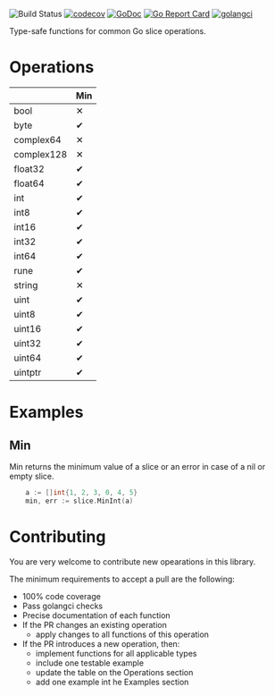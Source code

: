 ![Build Status](https://github.com/psampaz/slice/workflows/build/badge.svg)
[![codecov](https://codecov.io/gh/psampaz/slice/branch/master/graph/badge.svg)](https://codecov.io/gh/psampaz/slice)
[![GoDoc](https://godoc.org/github.com/psampaz/slice?status.svg)](https://godoc.org/github.com/psampaz/slice)
[![Go Report Card](https://goreportcard.com/badge/github.com/psampaz/slice)](https://goreportcard.com/report/github.com/psampaz/slice)
[![golangci](https://golangci.com/badges/github.com/psampaz/slice.svg)](https://golangci.com/r/github.com/psampaz/slice)

Type-safe functions for common Go slice operations.


# Operations 

|            | Min |
| ---------- | --- |
| bool       | ✕   |
| byte       | ✔   |
| complex64  | ✕   |
| complex128 | ✕   |
| float32    | ✔   |
| float64    | ✔   |
| int        | ✔   |
| int8       | ✔   |
| int16      | ✔   |
| int32      | ✔   |
| int64      | ✔   |
| rune       | ✔   |
| string     | ✕   |
| uint       | ✔   |
| uint8      | ✔   |
| uint16     | ✔   |
| uint32     | ✔   |
| uint64     | ✔   |
| uintptr    | ✔   |

# Examples

## Min

Min returns the minimum value of a slice or an error in case of a nil or empty slice.
```go
    a := []int{1, 2, 3, 0, 4, 5}
    min, err := slice.MinInt(a)
```

# Contributing

You are very welcome to contribute new opearations in this library.

The minimum requirements to accept a pull are the following:

- 100% code coverage
- Pass golangci checks
- Precise documentation of each function
- If the PR changes an existing operation
    - apply changes to all functions of this operation
- If the PR introduces a new operation, then:
    - implement functions for all applicable types
    - include one testable example
    - update the table on the Operations section
    - add one example int he Examples section

